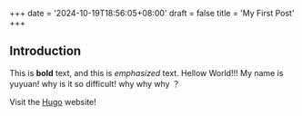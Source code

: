 +++
date = '2024-10-19T18:56:05+08:00'
draft = false
title = 'My First Post'
+++
## Introduction

This is **bold** text, and this is *emphasized* text.
Hellow World!!!
My name is yuyuan!
why is it so difficult!
why why why ？

Visit the [Hugo](https://gohugo.io) website!